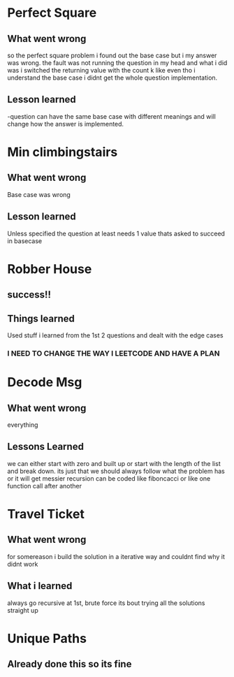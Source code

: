 # Perfect Square
## What went wrong
so the perfect square problem i found out the base case but i my answer was wrong.
the fault was not running the question in my head and what i did was i switched the returning value with the count  k
like even tho i understand the base case i didnt get the whole question implementation.
## Lesson learned
-question can have the same base case with different meanings and will change how the answer is implemented.
# Min climbingstairs
## What went wrong
Base case was wrong
## Lesson learned
Unless specified the question at least needs 1 value thats asked to succeed in basecase
# Robber House
## success!!
## Things learned
Used stuff i learned from the 1st 2 questions and dealt with the edge cases
### I NEED TO CHANGE THE WAY I LEETCODE AND HAVE A PLAN 
# Decode Msg
## What went wrong
everything 
## Lessons Learned 
we can either start with zero and built up or start with the length of the list and break down.
its just that we should always follow what the problem has or it will get messier 
recursion can be coded like fiboncacci or like one function call after another 
# Travel Ticket
## What went wrong
for somereason i build the solution in a iterative way and couldnt find why it didnt work 
## What i learned
always go recursive at 1st, brute force its bout trying all the solutions straight up 
# Unique Paths
## Already done this so its fine


